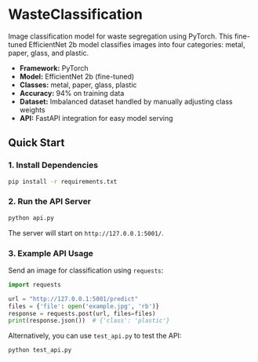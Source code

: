 # WasteClassification

Image classification model for waste segregation using PyTorch. This fine-tuned EfficientNet 2b model classifies images into four categories: metal, paper, glass, and plastic.

- **Framework:** PyTorch  
- **Model:** EfficientNet 2b (fine-tuned)  
- **Classes:** metal, paper, glass, plastic  
- **Accuracy:** 94% on training data  
- **Dataset:** Imbalanced dataset handled by manually adjusting class weights  
- **API:** FastAPI integration for easy model serving

## Quick Start

### 1. Install Dependencies

```bash
pip install -r requirements.txt
```

### 2. Run the API Server

```bash
python api.py
```

The server will start on `http://127.0.0.1:5001/`.

### 3. Example API Usage

Send an image for classification using `requests`:

```python
import requests

url = "http://127.0.0.1:5001/predict"
files = {'file': open('example.jpg', 'rb')}
response = requests.post(url, files=files)
print(response.json())  # {'class': 'plastic'}
```

Alternatively, you can use `test_api.py` to test the API:

```bash
python test_api.py
```
